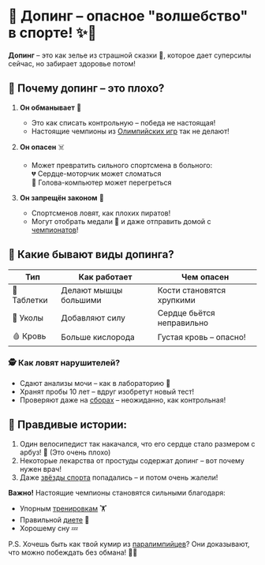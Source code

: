# 💊 Допинг – опасное "волшебство" в спорте! ✨🚫

**Допинг** – это как зелье из страшной сказки 🧪, которое дает суперсилы сейчас, но забирает здоровье потом! 

## 🚨 Почему допинг – это плохо?

1. **Он обманывает** 🤥  
   - Это как списать контрольную – победа не настоящая!  
   - Настоящие чемпионы из [Олимпийских игр](олимпийские_игры.md) так не делают!

2. **Он опасен** ☠️  
   - Может превратить сильного спортсмена в больного:  
     💔 Сердце-моторчик может сломаться  
     🧠 Голова-компьютер может перегреться  

3. **Он запрещён законом** 👮  
   - Спортсменов ловят, как плохих пиратов!  
   - Могут отобрать медали 🥇 и даже отправить домой с [чемпионатов](чемпионат_мира.md)!

## 🧪 Какие бывают виды допинга?

| Тип           | Как работает              | Чем опасен               |
|--------------|--------------------------|-------------------------|
| 💊 Таблетки  | Делают мышцы большими    | Кости становятся хрупкими |
| 💉 Уколы     | Добавляют силу           | Сердце бьётся неправильно |
| 🩸 Кровь     | Больше кислорода         | Густая кровь – опасно!    |

### 🕵️ Как ловят нарушителей?
- Сдают анализы мочи – как в лабораторию 🧫  
- Хранят пробы 10 лет – вдруг изобретут новый тест!  
- Проверяют даже на [сборах](спортивные_сборы.md) – неожиданно, как контрольная!  

## 🌟 Правдивые истории:
1. Один велосипедист так накачался, что его сердце стало размером с арбуз! 🍉 (Это очень плохо)
2. Некоторые лекарства от простуды содержат допинг – вот почему нужен врач!
3. Даже [звёзды спорта](звёзды_спорта.md) попадались – и потом очень жалели!

**Важно!** Настоящие чемпионы становятся сильными благодаря:  
- Упорным [тренировкам](тренер.md) 🏋️  
- Правильной [диете](спортивная_диета.md) 🥗  
- Хорошему сну 💤  

P.S. Хочешь быть как твой кумир из [паралимпийцев](паралимпийские_игры.md)? Они доказывают, что можно побеждать без обмана! 💪✨